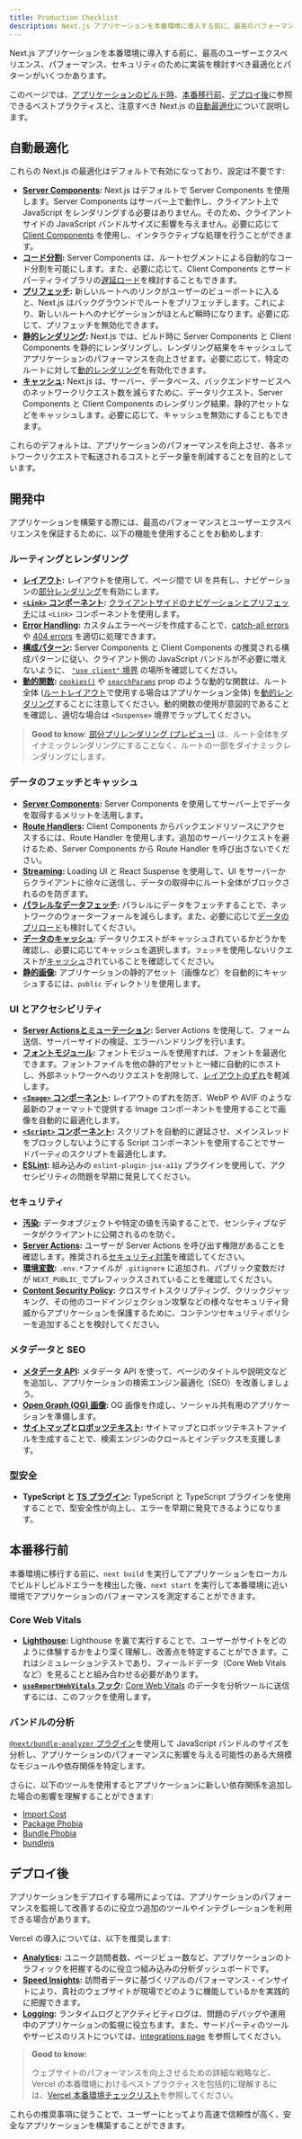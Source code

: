 ```yaml
---
title: Production Checklist
description: Next.js アプリケーションを本番環境に導入する前に、最高のパフォーマンスとユーザーエクスペリエンスを確保するための推奨事項です。
---
```


Next.js アプリケーションを本番環境に導入する前に、最高のユーザーエクスペリエンス、パフォーマンス、セキュリティのために実装を検討すべき最適化とパターンがいくつかあります。

このページでは、[アプリケーションのビルド時](#開発中)、[本番移行前](#本番移行前)、[デプロイ後](#デプロイ後)に参照できるベストプラクティスと、注意すべき Next.js の[自動最適化](#自動最適化)について説明します。

## 自動最適化

これらの Next.js の最適化はデフォルトで有効になっており、設定は不要です:

- **[Server Components](/docs/app-router/building-your-application/rendering/server-components):** Next.js はデフォルトで Server Components を使用します。Server Components はサーバー上で動作し、クライアント上で JavaScript をレンダリングする必要はありません。そのため、クライアントサイドの JavaScript バンドルサイズに影響を与えません。必要に応じて [Client Components](/docs/app-router/building-your-application/rendering/client-components) を使用し、インタラクティブな処理を行うことができます。
- **[コード分割](/docs/app-router/building-your-application/routing/linking-and-navigating#1-コード分割):** Server Components は、ルートセグメントによる自動的なコード分割を可能にします。また、必要に応じて、Client Components とサードパーティライブラリの[遅延ロード](/docs/app-router/building-your-application/optimizing/lazy-loading)を検討することもできます。
- **[プリフェッチ](/docs/app-router/building-your-application/routing/linking-and-navigating#2-プリフェッチ):** 新しいルートへのリンクがユーザーのビューポートに入ると、Next.js はバックグラウンドでルートをプリフェッチします。これにより、新しいルートへのナビゲーションがほとんど瞬時になります。必要に応じて、プリフェッチを無効化できます。
- **[静的レンダリング](/docs/app-router/building-your-application/rendering/server-components#静的レンダリングデフォルト):** Next.js では、ビルド時に Server Components と Client Components を静的にレンダリングし、レンダリング結果をキャッシュしてアプリケーションのパフォーマンスを向上させます。必要に応じて、特定のルートに対して[動的レンダリング](/docs/app-router/building-your-application/rendering/server-components#動的レンダリング)を有効化できます。
- **[キャッシュ](/docs/app-router/building-your-application/caching):** Next.js は、サーバー、データベース、バックエンドサービスへのネットワークリクエスト数を減らすために、データリクエスト、Server Components と Client Components のレンダリング結果、静的アセットなどをキャッシュします。必要に応じて、キャッシュを無効にすることもできます。

これらのデフォルトは、アプリケーションのパフォーマンスを向上させ、各ネットワークリクエストで転送されるコストとデータ量を削減することを目的としています。

## 開発中

アプリケーションを構築する際には、最高のパフォーマンスとユーザーエクスペリエンスを保証するために、以下の機能を使用することをお勧めします:

### ルーティングとレンダリング

- **[レイアウト](/docs/app-router/building-your-application/routing/pages-and-layouts#レイアウト):** レイアウトを使用して、ページ間で UI を共有し、ナビゲーションの[部分レンダリング](/docs/app-router/building-your-application/routing/linking-and-navigating#4-部分レンダリング)を有効にします。
- **[`<Link>` コンポーネント](/docs/app-router/building-your-application/routing/linking-and-navigating#link-コンポーネント):** [クライアントサイドのナビゲーションとプリフェッチ](/docs/app-router/building-your-application/routing/linking-and-navigating#ナビゲーションの仕組み)には `<Link>` コンポーネントを使用します。
- **[Error Handling](/docs/app-router/building-your-application/routing/error-handling):** カスタムエラーページを作成することで、[catch-all errors](/docs/app-router/building-your-application/routing/error-handling)や [404 errors](/docs/app-router/api-reference/file-conventions/not-found) を適切に処理できます。
- **[構成パターン](/docs/app-router/building-your-application/rendering/composition-patterns):** Server Components と Client Components の推奨される構成パターンに従い、クライアント側の JavaScript バンドルが不必要に増えないように、 [`"use client"` 境界](/docs/app-router/building-your-application/rendering/composition-patterns#クライアントのコンポーネントをツリーの下部に移動する) の場所を確認してください。
- **[動的関数](/docs/app-router/building-your-application/rendering/server-components#動的関数):** [`cookies()`](/docs/app-router/api-reference/functions/cookies) や [`searchParams`](/docs/app-router/api-reference/file-conventions/page#searchparams任意) prop のような動的な関数は、ルート全体 ([ルートレイアウト](/docs/app-router/building-your-application/routing/pages-and-layouts#ルートレイアウト-必須)で使用する場合はアプリケーション全体) を[動的レンダリング](/docs/app-router/building-your-application/rendering/server-components#動的レンダリング)することに注意してください。動的関数の使用が意図的であることを確認し、適切な場合は `<Suspense>` 境界でラップしてください。

> **Good to know**: [部分プリレンダリング (プレビュー)](https://nextjs.org/blog/next-14#partial-prerendering-preview) は、ルート全体をダイナミックレンダリングにすることなく、ルートの一部をダイナミックレンダリングにします。

### データのフェッチとキャッシュ

- **[Server Components](/docs/app-router/building-your-application/data-fetching/fetching-caching-and-revalidating#fetchを使用したサーバー上でのデータフェッチ):** Server Components を使用してサーバー上でデータを取得するメリットを活用します。
- **[Route Handlers](/docs/app-router/building-your-application/routing/route-handlers):** Client Components からバックエンドリソースにアクセスするには、Route Handler を使用します。追加のサーバーリクエストを避けるため、Server Components から Route Handler を呼び出さないでください。
- **[Streaming](/docs/app-router/building-your-application/routing/loading-ui-and-streaming):** Loading UI と React Suspense を使用して、UI をサーバーからクライアントに徐々に送信し、データの取得中にルート全体がブロックされるのを防ぎます。
- **[パラレルなデータフェッチ](/docs/app-router/building-your-application/data-fetching/patterns#パラレルなデータフェッチとシーケンシャルなデータフェッチ):** パラレルにデータをフェッチすることで、ネットワークのウォーターフォールを減らします。また、必要に応じて[データのプリロード](/docs/app-router/building-your-application/data-fetching/patterns#データのプリロード)も検討してください。
- **[データのキャッシュ](/docs/app-router/building-your-application/caching#data-cache):** データリクエストがキャッシュされているかどうかを確認し、必要に応じてキャッシュを選択します。`フェッチ`を使用しないリクエストが[キャッシュ](/docs/app-router/api-reference/functions/unstable_cache)されていることを確認してください。
- **[静的画像](/docs/app-router/building-your-application/optimizing/static-assets):** アプリケーションの静的アセット（画像など）を自動的にキャッシュするには、`public` ディレクトリを使用します。

### UI とアクセシビリティ

- **[Server Actionsとミューテーション](/docs/app-router/building-your-application/data-fetching/server-actions-and-mutations):** Server Actions を使用して、フォーム送信、サーバーサイドの検証、エラーハンドリングを行います。
- **[フォントモジュール](/docs/app-router/building-your-application/optimizing/fonts):** フォントモジュールを使用すれば、フォントを最適化できます。フォントファイルを他の静的アセットと一緒に自動的にホストし、外部ネットワークへのリクエストを削除して、[レイアウトのずれ](https://web.dev/articles/cls)を軽減します。
- **[`<Image>` コンポーネント](/docs/app-router/building-your-application/optimizing/images):** レイアウトのずれを防ぎ、WebP や AVIF のような最新のフォーマットで提供する Image コンポーネントを使用することで画像を自動的に最適化します。
- **[`<Script>` コンポーネント](/docs/app-router/building-your-application/optimizing/scripts):** スクリプトを自動的に遅延させ、メインスレッドをブロックしないようにする Script コンポーネントを使用することでサードパーティのスクリプトを最適化します。
- **[ESLint](/docs/app-router/architecture/accessibility#linting):** 組み込みの `eslint-plugin-jsx-a11y` プラグインを使用して、アクセシビリティの問題を早期に発見してください。

### セキュリティ

- **[汚染](/docs/app-router/building-your-application/data-fetching/patterns#preventing-sensitive-data-from-being-exposed-to-the-client):** データオブジェクトや特定の値を汚染することで、センシティブなデータがクライアントに公開されるのを防ぐ。
- **[Server Actions](/docs/app-router/building-your-application/data-fetching/server-actions-and-mutations#認証と認可):** ユーザーが Server Actions を呼び出す権限があることを確認します。推奨される[セキュリティ対策](https://nextjs.org/blog/security-nextjs-server-components-actions)を確認してください。
- **[環境変数](/docs/app-router/building-your-application/configuring/environment-variables):** `.env.*`ファイルが `.gitignore` に追加され、パブリック変数だけが `NEXT_PUBLIC_`でプレフィックスされていることを確認してください。
- **[Content Security Policy](/docs/app-router/building-your-application/configuring/content-security-policy):** クロスサイトスクリプティング、クリックジャッキング、その他のコードインジェクション攻撃などの様々なセキュリティ脅威からアプリケーションを保護するために、コンテンツセキュリティポリシーを追加することを検討してください。

### メタデータと SEO

- **[メタデータ API](/docs/app-router/building-your-application/optimizing/metadata):** メタデータ API を使って、ページのタイトルや説明文などを追加し、アプリケーションの検索エンジン最適化（SEO）を改善しましょう。
- **[Open Graph (OG) 画像](/docs/app-router/api-reference/file-conventions/metadata/opengraph-image):** OG 画像を作成し、ソーシャル共有用のアプリケーションを準備します。
- **[サイトマップ](/docs/app-router/api-reference/functions/generate-sitemaps)と[ロボッツテキスト](/docs/app-router/api-reference/file-conventions/metadata/robots):** サイトマップとロボッツテキストファイルを生成することで、検索エンジンのクロールとインデックスを支援します。

### 型安全

- **TypeScript と [TS プラグイン](/docs/app-router/building-your-application/configuring/typescript):** TypeScript と TypeScript プラグインを使用することで、型安全性が向上し、エラーを早期に発見できるようになります。

## 本番移行前

本番環境に移行する前に、`next build` を実行してアプリケーションをローカルでビルドしビルドエラーを検出した後、`next start` を実行して本番環境に近い環境でアプリケーションのパフォーマンスを測定することができます。

### Core Web Vitals

- **[Lighthouse](https://developers.google.com/web/tools/lighthouse):** Lighthouse を裏で実行することで、ユーザーがサイトをどのように体験するかをより深く理解し、改善点を特定することができます。これはシミュレーションテストであり、フィールドデータ（Core Web Vitals など）を見ることと組み合わせる必要があります。
- **[`useReportWebVitals` フック](/docs/app-router/api-reference/functions/use-report-web-vitals):** [Core Web Vitals](https://web.dev/articles/vitals) のデータを分析ツールに送信するには、このフックを使用します。

### バンドルの分析

[`@next/bundle-analyzer` プラグイン](/docs/app-router/building-your-application/optimizing/bundle-analyzer)を使用して JavaScript バンドルのサイズを分析し、アプリケーションのパフォーマンスに影響を与える可能性のある大規模なモジュールや依存関係を特定します。

さらに、以下のツールを使用するとアプリケーションに新しい依存関係を追加した場合の影響を理解することができます:

- [Import Cost](https://marketplace.visualstudio.com/items?itemName=wix.vscode-import-cost)
- [Package Phobia](https://packagephobia.com/)
- [Bundle Phobia](https://bundlephobia.com/)
- [bundlejs](https://bundlejs.com/)

## デプロイ後

アプリケーションをデプロイする場所によっては、アプリケーションのパフォーマンスを監視して改善するのに役立つ追加のツールやインテグレーションを利用できる場合があります。

Vercel の導入については、以下を推奨します:

- **[Analytics](https://vercel.com/analytics?utm_source=next-site&utm_campaign=nextjs-docs&utm_medium=docs):** ユニーク訪問者数、ページビュー数など、アプリケーションのトラフィックを把握するのに役立つ組み込みの分析ダッシュボードです。
- **[Speed Insights](https://vercel.com/docs/speed-insights?utm_source=next-site&utm_campaign=nextjs-docs&utm_medium=docs):** 訪問者データに基づくリアルのパフォーマンス・インサイトにより、貴社のウェブサイトが現場でどのように機能しているかを実践的に把握できます。
- **[Logging](https://vercel.com/docs/observability/runtime-logs?utm_source=next-site&utm_campaign=nextjs-docs&utm_medium=docs):** ランタイムログとアクティビティログは、問題のデバッグや運用中のアプリケーションの監視に役立ちます。また、サードパーティのツールやサービスのリストについては、[integrations page](https://vercel.com/integrations?utm_source=next-site&utm_campaign=nextjs-docs&utm_medium=docs) を参照してください。

> **Good to know:**
>
> ウェブサイトのパフォーマンスを向上させるための詳細な戦略など、Vercel の本番環境におけるベストプラクティスを包括的に理解するには、[Vercel 本番環境チェックリスト](https://vercel.com/docs/production-checklist?utm_source=next-site&utm_campaign=nextjs-docs&utm_medium=docs)を参照してください。

これらの推奨事項に従うことで、ユーザーにとってより高速で信頼性が高く、安全なアプリケーションを構築することができます。
